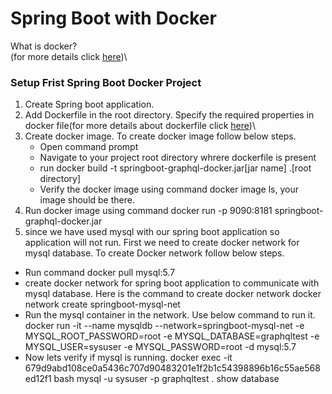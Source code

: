 # Spring Boot with Docker
What is docker?\
(for more details click  [here](https://docs.docker.com/get-started/overview/))\
### Setup Frist Spring Boot Docker Project
1. Create Spring boot application.
2. Add Dockerfile in the root directory. Specify the required properties in docker file(for more details about dockerfile click  [here](https://docs.docker.com/engine/reference/builder/
))\ 
3. Create docker image. To create docker image follow below steps.
   * Open command prompt
   * Navigate to your project root directory whrere dockerfile is present
   * run docker build -t springboot-graphql-docker.jar[jar name] .[root directory]
   * Verify the docker image using command docker image ls, your image should be there.
 4. Run docker image using command  docker run -p 9090:8181 springboot-graphql-docker.jar
 5. since we have used mysql with our spring boot application so application will not run. First we need to create docker network for mysql database. To create Docker network follow below steps.
  * Run command docker pull mysql:5.7
  * create docker network for spring boot application to communicate with mysql database. Here is the command to create docker network docker network create               springboot-mysql-net
  * Run the mysql container in the network. Use below command to run it.
    docker run -it --name mysqldb --network=springboot-mysql-net -e MYSQL_ROOT_PASSWORD=root -e MYSQL_DATABASE=graphqltest -e MYSQL_USER=sysuser -e MYSQL_PASSWORD=root     -d mysql:5.7
  * Now lets verify if mysql is running. docker exec -it 679d9abd108ce0a5436c707d90483201e1f2b1c54398896b16c55ae568ed12f1 bash
    mysql -u sysuser -p graphqltest .
    show database
    
    
  
     

